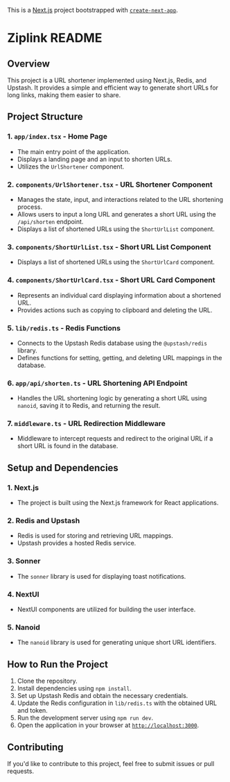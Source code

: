 This is a [Next.js](https://nextjs.org/) project bootstrapped with [`create-next-app`](https://github.com/vercel/next.js/tree/canary/packages/create-next-app).

# Ziplink README

## Overview

This project is a URL shortener implemented using Next.js, Redis, and Upstash. It provides a simple and efficient way to generate short URLs for long links, making them easier to share.

## Project Structure

### 1. `app/index.tsx` - Home Page

- The main entry point of the application.
- Displays a landing page and an input to shorten URLs.
- Utilizes the `UrlShortener` component.

### 2. `components/UrlShortener.tsx` - URL Shortener Component

- Manages the state, input, and interactions related to the URL shortening process.
- Allows users to input a long URL and generates a short URL using the `/api/shorten` endpoint.
- Displays a list of shortened URLs using the `ShortUrlList` component.

### 3. `components/ShortUrlList.tsx` - Short URL List Component

- Displays a list of shortened URLs using the `ShortUrlCard` component.

### 4. `components/ShortUrlCard.tsx` - Short URL Card Component

- Represents an individual card displaying information about a shortened URL.
- Provides actions such as copying to clipboard and deleting the URL.

### 5. `lib/redis.ts` - Redis Functions

- Connects to the Upstash Redis database using the `@upstash/redis` library.
- Defines functions for setting, getting, and deleting URL mappings in the database.

### 6. `app/api/shorten.ts` - URL Shortening API Endpoint

- Handles the URL shortening logic by generating a short URL using `nanoid`, saving it to Redis, and returning the result.

### 7. `middleware.ts` - URL Redirection Middleware

- Middleware to intercept requests and redirect to the original URL if a short URL is found in the database.

## Setup and Dependencies

### 1. Next.js

- The project is built using the Next.js framework for React applications.

### 2. Redis and Upstash

- Redis is used for storing and retrieving URL mappings.
- Upstash provides a hosted Redis service.

### 3. Sonner

- The `sonner` library is used for displaying toast notifications.

### 4. NextUI

- NextUI components are utilized for building the user interface.

### 5. Nanoid

- The `nanoid` library is used for generating unique short URL identifiers.

## How to Run the Project

1. Clone the repository.
2. Install dependencies using `npm install`.
3. Set up Upstash Redis and obtain the necessary credentials.
4. Update the Redis configuration in `lib/redis.ts` with the obtained URL and token.
5. Run the development server using `npm run dev`.
6. Open the application in your browser at [`http://localhost:3000`](`http://localhost:3000`).

## Contributing

If you'd like to contribute to this project, feel free to submit issues or pull requests.
